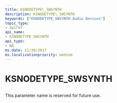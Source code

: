 ```yaml
---
title: KSNODETYPE\_SWSYNTH
description: KSNODETYPE\_SWSYNTH
keywords: ["KSNODETYPE_SWSYNTH Audio Devices"]
topic_type:
- apiref
api_name:
- KSNODETYPE_SWSYNTH
api_type:
- NA
ms.date: 11/28/2017
ms.localizationpriority: medium
---
```


# KSNODETYPE\_SWSYNTH


## <span id="ddk_ksnodetype_swsynth_ks"></span><span id="DDK_KSNODETYPE_SWSYNTH_KS"></span>


This parameter name is reserved for future use.

 

 





